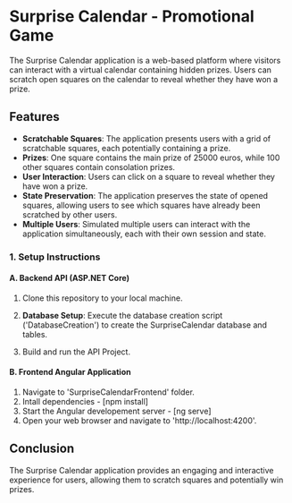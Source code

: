 # Surprise Calendar - Promotional Game 

The Surprise Calendar application is a web-based platform where visitors can interact with a virtual calendar containing hidden prizes. Users can scratch open squares on the calendar to reveal whether they have won a prize.

## Features


- **Scratchable Squares**: The application presents users with a grid of scratchable squares, each potentially containing a prize.
- **Prizes**: One square contains the main prize of 25000 euros, while 100 other squares contain consolation prizes.
- **User Interaction**: Users can click on a square to reveal whether they have won a prize.
- **State Preservation**: The application preserves the state of opened squares, allowing users to see which squares have already been scratched by other users.
- **Multiple Users**: Simulated multiple users can interact with the application simultaneously, each with their own session and state.


### 1. Setup Instructions

#### A. Backend API (ASP.NET Core)



1. Clone this repository to your local machine.

2. **Database Setup**: 
    Execute the database creation script ('DatabaseCreation') to create the SurpriseCalendar database and tables.  
3. Build and run the API Project.

#### B. Frontend Angular Application

1. Navigate to 'SurpriseCalendarFrontend' folder.
2. Intall dependencies - [npm install]
3. Start the Angular developement server - [ng serve]
4. Open your web browser and navigate to 'http://localhost:4200'.


## Conclusion

The Surprise Calendar application provides an engaging and interactive experience for users, allowing them to scratch squares and potentially win prizes.


